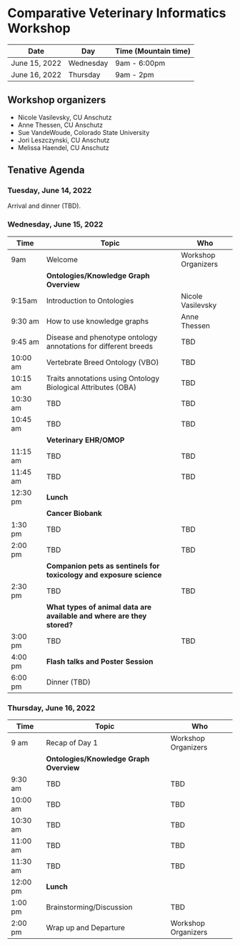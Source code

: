 # Comparative Veterinary Informatics Workshop

Date | Day | Time (Mountain time) 
-- | -- | -- 
June 15, 2022 | Wednesday | 9am - 6:00pm
June 16, 2022 | Thursday | 9am - 2pm

## Workshop organizers
- Nicole Vasilevsky, CU Anschutz
- Anne Thessen, CU Anschutz
- Sue VandeWoude, Colorado State University
- Jori Leszczynski, CU Anschutz
- Melissa Haendel, CU Anschutz

## Tenative Agenda

### Tuesday, June 14, 2022

Arrival and dinner (TBD).

### Wednesday, June 15, 2022
Time | Topic | Who
-- | -- | -- 
9am | Welcome | Workshop Organizers
| | **Ontologies/Knowledge Graph Overview** | |
9:15am | Introduction to Ontologies | Nicole Vasilevsky 
9:30 am | How to use knowledge graphs | Anne Thessen
9:45 am | Disease and phenotype ontology annotations for different breeds  | TBD
10:00 am | Vertebrate Breed Ontology (VBO) | TBD
10:15 am | Traits annotations using Ontology Biological Attributes (OBA) | TBD
10:30 am | TBD | TBD
10:45 am | TBD | TBD
| | **Veterinary EHR/OMOP** | | 
11:15 am | TBD | TBD
11:45 am | TBD | TBD
12:30 pm | **Lunch** | |
| | **Cancer Biobank** | | 
1:30 pm | TBD | TBD
2:00 pm | TBD | TBD
| | **Companion pets as sentinels for toxicology and exposure science** | |
2:30 pm | TBD | TBD
| | **What types of animal data are available and where are they stored?** | |
3:00 pm | TBD | TBD
4:00 pm | **Flash talks and Poster Session** | 
6:00 pm | Dinner (TBD)


### Thursday, June 16, 2022
Time | Topic | Who
-- | -- | -- 
9 am | Recap of Day 1 | Workshop Organizers
| | **Ontologies/Knowledge Graph Overview** | |
9:30 am | TBD | TBD
10:00 am | TBD | TBD
10:30 am | TBD | TBD
11:00 am | TBD | TBD
11:30 am | TBD | TBD
12:00 pm | **Lunch** | |
1:00 pm | Brainstorming/Discussion | TBD
2:00 pm | Wrap up and Departure | Workshop Organizers

